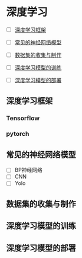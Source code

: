 # 深度学习
- [ ] [深度学习框架](#深度学习框架)
- [ ] [常见的神经网络模型](#常见的神经网络模型)
- [ ] [数据集的收集与制作](#数据集的收集与制作)
- [ ] [深度学习模型的训练](#深度学习模型的训练)
- [ ] [深度学习模型的部署](#深度学习模型的部署)


## 深度学习框架
### Tensorflow
### pytorch

## 常见的神经网络模型
- [ ] BP神经网络
- [ ] CNN
- [ ] Yolo

## 数据集的收集与制作

## 深度学习模型的训练

## 深度学习模型的部署